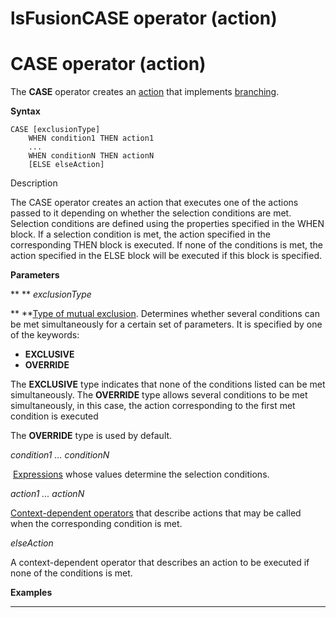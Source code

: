 # lsFusionCASE operator (action)

# CASE operator (action)

The **CASE** operator creates an [action](Actions.md) that implements [branching](Branching_CASE_IF_MULTI_.md).

**Syntax** 

    CASE [exclusionType]
        WHEN condition1 THEN action1
        ...
        WHEN conditionN THEN actionN
        [ELSE elseAction]

Description

The CASE operator creates an action that executes one of the actions passed to it depending on whether the selection conditions are met. Selection conditions are defined using the properties specified in the WHEN block. If a selection condition is met, the action specified in the corresponding THEN block is executed. If none of the conditions is met, the action specified in the ELSE block will be executed if this block is specified.

**Parameters**

** ** *exclusionType*

** **[Type of mutual exclusion](5275770.html#Branching(CASE,IF,MULTI)-exclusive). Determines whether several conditions can be met simultaneously for a certain set of parameters. It is specified by one of the keywords:

-   **EXCLUSIVE**
-   **OVERRIDE**

The **EXCLUSIVE** type indicates that none of the conditions listed can be met simultaneously. The **OVERRIDE** type allows several conditions to be met simultaneously, in this case, the action corresponding to the first met condition is executed

The **OVERRIDE** type is used by default.

*condition1 ... conditionN*

 [Expressions](Expression.md) whose values determine the selection conditions. 

*action1 ... actionN*

[Context-dependent operators](Action-operator_36307157.html#Actionoperator-contextdependent) that describe actions that may be called when the corresponding condition is met.

*elseAction*

A context-dependent operator that describes an action to be executed if none of the conditions is met. 

**Examples**

********************



